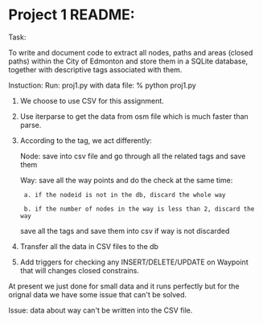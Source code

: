 # Project 1 README:

Task:

To write and document code to extract all nodes, paths and areas (closed paths) within the City of Edmonton and store them in a SQLite database, together with descriptive tags associated with them.



Instuction:
Run: proj1.py with data file: % python proj1.py

  1. We choose to use CSV for this assignment.
  2. Use iterparse to get the data from osm file which is much faster than parse.
  3. According to the tag, we act differently:
  
      Node: save into csv file and go through all the related tags and save them
  
      Way: save all the way points and do the check at the same time:
      
          a. if the nodeid is not in the db, discard the whole way
          
          b. if the number of nodes in the way is less than 2, discard the way
          
      save all the tags and save them into csv if way is not discarded
      
  4. Transfer all the data in CSV files to the db
  5. Add triggers for checking any INSERT/DELETE/UPDATE on Waypoint that will changes closed constrains. 
  
  
  
At present we just done for small data and it runs perfectly but for the orignal data we have some issue that can't be solved.

Issue: data about way can't be written into the CSV file.

